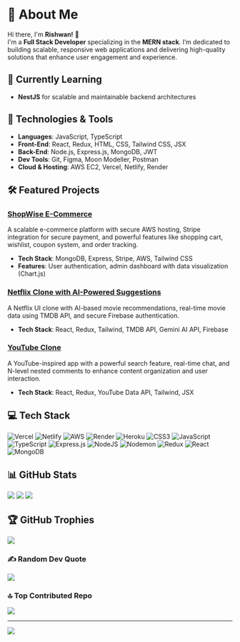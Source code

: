 # 💫 About Me
Hi there, I'm **Rishwan!** 👋  
I'm a **Full Stack Developer** specializing in the **MERN stack**. I’m dedicated to building scalable, responsive web applications and delivering high-quality solutions that enhance user engagement and experience.

## 🌱 Currently Learning
- **NestJS** for scalable and maintainable backend architectures

## 🔧 Technologies & Tools
- **Languages**: JavaScript, TypeScript  
- **Front-End**: React, Redux, HTML, CSS, Tailwind CSS, JSX  
- **Back-End**: Node.js, Express.js, MongoDB, JWT  
- **Dev Tools**: Git, Figma, Moon Modeller, Postman  
- **Cloud & Hosting**: AWS EC2, Vercel, Netlify, Render  

## 🛠️ Featured Projects

### [ShopWise E-Commerce](https://github.com/rishwankk/ShopWise_Ecommerce_website)
A scalable e-commerce platform with secure AWS hosting, Stripe integration for secure payment, and powerful features like shopping cart, wishlist, coupon system, and order tracking.
- **Tech Stack**: MongoDB, Express, Stripe, AWS, Tailwind CSS
- **Features**: User authentication, admin dashboard with data visualization (Chart.js)

### [Netflix Clone with AI-Powered Suggestions](https://github.com/rishwankk/netflix-gpt)
A Netflix UI clone with AI-based movie recommendations, real-time movie data using TMDB API, and secure Firebase authentication.
- **Tech Stack**: React, Redux, Tailwind, TMDB API, Gemini AI API, Firebase

### [YouTube Clone](https://github.com/rishwankk/youtube-clone)
A YouTube-inspired app with a powerful search feature, real-time chat, and N-level nested comments to enhance content organization and user interaction.
- **Tech Stack**: React, Redux, YouTube Data API, Tailwind, JSX

## 💻 Tech Stack
![Vercel](https://img.shields.io/badge/vercel-%23000000.svg?style=for-the-badge&logo=vercel&logoColor=white)
![Netlify](https://img.shields.io/badge/netlify-%23000000.svg?style=for-the-badge&logo=netlify&logoColor=#00C7B7)
![AWS](https://img.shields.io/badge/AWS-%23FF9900.svg?style=for-the-badge&logo=amazon-aws&logoColor=white)
![Render](https://img.shields.io/badge/Render-%46E3B7.svg?style=for-the-badge&logo=render&logoColor=white)
![Heroku](https://img.shields.io/badge/heroku-%23430098.svg?style=for-the-badge&logo=heroku&logoColor=white)
![CSS3](https://img.shields.io/badge/css3-%231572B6.svg?style=for-the-badge&logo=css3&logoColor=white)
![JavaScript](https://img.shields.io/badge/javascript-%23323330.svg?style=for-the-badge&logo=javascript&logoColor=%23F7DF1E)
![TypeScript](https://img.shields.io/badge/typescript-%23007ACC.svg?style=for-the-badge&logo=typescript&logoColor=white)
![Express.js](https://img.shields.io/badge/express.js-%23404d59.svg?style=for-the-badge&logo=express&logoColor=%2361DAFB)
![NodeJS](https://img.shields.io/badge/node.js-6DA55F?style=for-the-badge&logo=node.js&logoColor=white)
![Nodemon](https://img.shields.io/badge/NODEMON-%23323330.svg?style=for-the-badge&logo=nodemon&logoColor=%BBDEAD)
![Redux](https://img.shields.io/badge/redux-%23593d88.svg?style=for-the-badge&logo=redux&logoColor=white)
![React](https://img.shields.io/badge/react-%2320232a.svg?style=for-the-badge&logo=react&logoColor=%2361DAFB)
![MongoDB](https://img.shields.io/badge/MongoDB-%234ea94b.svg?style=for-the-badge&logo=mongodb&logoColor=white)

## 📊 GitHub Stats
![](https://github-readme-stats.vercel.app/api?username=rishwankk&theme=radical&hide_border=false&include_all_commits=false&count_private=false)
![](https://github-readme-streak-stats.herokuapp.com/?user=rishwankk&theme=radical&hide_border=false)
![](https://github-readme-stats.vercel.app/api/top-langs/?username=rishwankk&theme=radical&hide_border=false&include_all_commits=false&count_private=false&layout=compact)

## 🏆 GitHub Trophies
![](https://github-profile-trophy.vercel.app/?username=rishwankk&theme=radical&no-frame=false&no-bg=true&margin-w=4)

### ✍️ Random Dev Quote
![](https://quotes-github-readme.vercel.app/api?type=horizontal&theme=radical)

### 🔝 Top Contributed Repo
![](https://github-contributor-stats.vercel.app/api?username=rishwankk&limit=5&theme=radical&combine_all_yearly_contributions=true)

---

[![](https://visitcount.itsvg.in/api?id=rishwankk&icon=0&color=12)](https://visitcount.itsvg.in)
